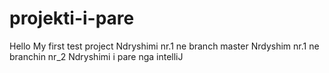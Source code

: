 # projekti-i-pare

Hello
My first test project
Ndryshimi nr.1 ne branch master
Nrdyshim nr.1 ne branchin nr_2
Ndryshimi i pare nga intelliJ
